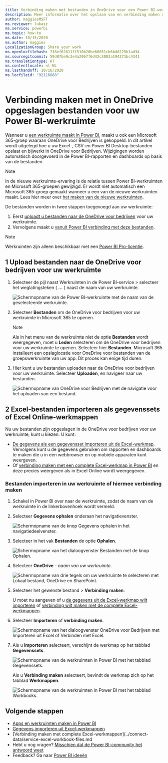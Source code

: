 ```yaml
---
title: Verbinding maken met bestanden in OneDrive voor een Power BI-werkruimte
description: Meer informatie over het opslaan van en verbinding maken met uw Excel-, CSV- en Power BI Desktop-bestanden op de OneDrive voor uw Power BI-werkruimte.
author: maggiesMSFT
ms.reviewer: lukasz
ms.service: powerbi
ms.topic: how-to
ms.date: 10/15/2020
ms.author: maggies
LocalizationGroup: Share your work
ms.openlocfilehash: 738ef62811ff510b20be60851cb6bd8225b1ad34
ms.sourcegitcommit: 59d07be9c3e4a2067f6d42c3002a194371bc4341
ms.translationtype: HT
ms.contentlocale: nl-NL
ms.lasthandoff: 10/16/2020
ms.locfileid: "92116888"
---
```

# <a name="connect-to-files-stored-in-onedrive-for-your-power-bi-workspace"></a>Verbinding maken met in OneDrive opgeslagen bestanden voor uw Power BI-werkruimte
Wanneer u [een werkruimte maakt in Power BI](service-create-workspaces.md), maakt u ook een Microsoft 365-groep waaraan OneDrive voor Bedrijven is gekoppeld. In dit artikel wordt uitgelegd hoe u uw Excel-, CSV-en Power BI Desktop-bestanden opslaat en bijwerkt in OneDrive voor Bedrijven. Wijzigingen worden automatisch doorgevoerd in de Power BI-rapporten en dashboards op basis van de bestanden.

> [!NOTE]
> In de nieuwe werkruimte-ervaring is de relatie tussen Power BI-werkruimten en Microsoft 365-groepen gewijzigd. Er wordt niet automatisch een Microsoft 365-groep gemaakt wanneer u een van de nieuwe werkruimten maakt. Lees hier meer over [het maken van de nieuwe werkruimten](service-create-the-new-workspaces.md).

De bestanden worden in twee stappen toegevoegd aan uw werkruimte: 

1. Eerst [uploadt u bestanden naar de OneDrive voor bedrijven](#1-upload-files-to-the-onedrive-for-business-for-your-workspace) voor uw werkruimte.
2. Vervolgens maakt u [vanuit Power BI verbinding met deze bestanden](#2-import-excel-files-as-datasets-or-as-excel-online-workbooks).

> [!NOTE]
> Werkruimten zijn alleen beschikbaar met een [Power BI Pro-licentie](../fundamentals/service-features-license-type.md).
> 

## <a name="1-upload-files-to-the-onedrive-for-business-for-your-workspace"></a>1 Upload bestanden naar de OneDrive voor bedrijven voor uw werkruimte
1. Selecteer de pijl naast Werkruimten in de Power BI-service > selecteer het weglatingsteken ( **…** ) naast de naam van uw werkruimte. 
   
   ![Schermopname van de Power BI-werkruimte met de naam van de geselecteerde werkruimte.](media/service-connect-to-files-in-app-workspace-onedrive-for-business/power-bi-app-ellipsis.png)
2. Selecteer **Bestanden** om de OneDrive voor bedrijven voor uw werkruimte in Microsoft 365 te openen.
   
   > [!NOTE]
   > Als in het menu van de werkruimte niet de optie **Bestanden** wordt weergegeven, moet u **Leden** selecteren om de OneDrive voor bedrijven voor uw werkruimte te openen. Selecteer hier **Bestanden**. Microsoft 365 installeert een opslaglocatie voor OneDrive voor bestanden van de groepswerkruimte van uw app. Dit proces kan enige tijd duren.
   > 
   > 
3. Hier kunt u uw bestanden uploaden naar de OneDrive voor bedrijven voor uw werkruimte. Selecteer **Uploaden**, en navigeer naar uw bestanden.
   
   ![Schermopname van OneDrive voor Bedrijven met de navigatie voor het uploaden van een bestand.](media/service-connect-to-files-in-app-workspace-onedrive-for-business/pbi_grpfilesonedrive.png)

## <a name="2-import-excel-files-as-datasets-or-as-excel-online-workbooks"></a>2 Excel-bestanden importeren als gegevenssets of Excel Online-werkmappen
Nu uw bestanden zijn opgeslagen in de OneDrive voor bedrijven voor uw werkruimte, kunt u kiezen. U kunt: 

* [De gegevens als een gegevensset importeren uit de Excel-werkmap](../connect-data/service-get-data-from-files.md). Vervolgens kunt u de gegevens gebruiken om rapporten en dashboards te maken die u in een webbrowser en op mobiele apparaten kunt weergeven.
* Of [verbinding maken met een complete Excel-werkmap in Power BI](../connect-data/service-excel-workbook-files.md) en deze precies weergeven als in Excel Online wordt weergegeven.

### <a name="import-or-connect-to-the-files-in-your-workspace"></a>Bestanden importeren in uw werkruimte of hiermee verbinding maken
1. Schakel in Power BI over naar de werkruimte, zodat de naam van de werkruimte in de linkerbovenhoek wordt vermeld. 
2. Selecteer **Gegevens ophalen** onderaan het navigatievenster. 
   
   ![Schermopname van de knop Gegevens ophalen in het navigatiedeelvenster.](media/service-connect-to-files-in-app-workspace-onedrive-for-business/power-bi-app-get-data-button.png)
3. Selecteer in het vak **Bestanden** de optie **Ophalen**.
   
   ![Schermopname van het dialoogvenster Bestanden met de knop Ophalen.](media/service-connect-to-files-in-app-workspace-onedrive-for-business/pbi_getfiles.png)
4. Selecteer **OneDrive** - *naam van uw werkruimte*.
   
    ![Schermopname van drie tegels om uw werkruimte te selecteren met Lokaal bestand, OneDrive en SharePoint.](media/service-connect-to-files-in-app-workspace-onedrive-for-business/pbi_grp_one_drive_shrpt.png)
5. Selecteer het gewenste bestand > **Verbinding maken**.
   
    U moet nu aangeven of u [de gegevens uit de Excel-werkmap wilt importeren](../connect-data/service-get-data-from-files.md) of [verbinding wilt maken met de complete Excel-werkmappen](../connect-data/service-excel-workbook-files.md).
6. Selecteer **Importeren** of **verbinding maken**.
   
    ![Schermopname van het dialoogvenster OneDrive voor Bedrijven met Importeren uit Excel of Verbinden met Excel.](media/service-connect-to-files-in-app-workspace-onedrive-for-business/pbi_importexceldataorwholecrop.png)
7. Als u **Importeren** selecteert, verschijnt de werkmap op het tabblad **Gegevenssets**. 
   
    ![Schermopname van de werkruimten in Power BI met het tabblad Gegevenssets.](media/service-connect-to-files-in-app-workspace-onedrive-for-business/power-bi-app-excel-file-import.png)
   
    Als u **Verbinding maken** selecteert, bevindt de werkmap zich op het tabblad **Werkmappen**.
   
    ![Schermopname van de werkruimten in Power BI met het tabblad Workbooks.](media/service-connect-to-files-in-app-workspace-onedrive-for-business/power-bi-app-excel-file-connect.png)

## <a name="next-steps"></a>Volgende stappen
* [Apps en werkruimten maken in Power BI](../collaborate-share/service-create-distribute-apps.md)
* [Gegevens importeren uit Excel-werkmappen](../connect-data/service-get-data-from-files.md)
* [Verbinding maken met complete Excel-werkmappen](../connect-data/service-excel-workbook-files.md
* Hebt u nog vragen? [Misschien dat de Power BI-community het antwoord weet](https://community.powerbi.com/)
* Feedback? Ga naar [Power BI ideeën](https://ideas.powerbi.com/forums/265200-power-bi)

